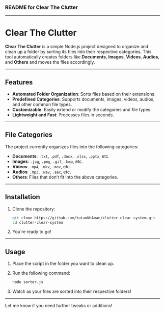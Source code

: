 ### README for **Clear The Clutter**  

---

# Clear The Clutter  

**Clear The Clutter** is a simple Node.js project designed to organize and clean up a folder by sorting its files into their respective categories. This tool automatically creates folders like **Documents**, **Images**, **Videos**, **Audios**, and **Others** and moves the files accordingly.

---

## Features  
- **Automated Folder Organization**: Sorts files based on their extensions.  
- **Predefined Categories**: Supports documents, images, videos, audios, and other common file types.  
- **Customizable**: Easily extend or modify the categories and file types.  
- **Lightweight and Fast**: Processes files in seconds.  

---

## File Categories  
The project currently organizes files into the following categories:  

- **Documents**: `.txt`, `.pdf`, `.docx`, `.xlsx`, `.pptx`, etc.  
- **Images**: `.jpg`, `.png`, `.gif`, `.bmp`, etc.  
- **Videos**: `.mp4`, `.mkv`, `.mov`, etc.  
- **Audios**: `.mp3`, `.wav`, `.aac`, etc.  
- **Others**: Files that don’t fit into the above categories.  

---

## Installation  

1. Clone the repository:  
   ```bash
   git clone https://github.com/tutankhAman/clutter-clear-system.git
   cd clutter-clear-system
   ```

2. You're ready to go!

---

## Usage  

1. Place the script in the folder you want to clean up.  
2. Run the following command:  
   ```bash
   node sorter.js
   ```  

3. Watch as your files are sorted into their respective folders!

---


Let me know if you need further tweaks or additions!
